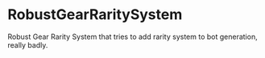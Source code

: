 # RobustGearRaritySystem
Robust Gear Rarity System that tries to add rarity system to bot generation, really badly.
